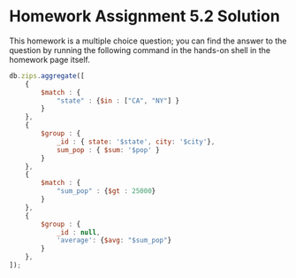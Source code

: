 # Homework Assignment 5.2 Solution

This homework is a multiple choice question; you can find the answer to the question by running the following command in the hands-on shell in the homework page itself.

```javascript
db.zips.aggregate([
	{
		$match : { 
			"state" : {$in : ["CA", "NY"] } 
		}
	},
	{
		$group : {
			_id : { state: '$state', city: '$city'}, 
			sum_pop : { $sum: '$pop' }
		}
	},
	{ 
		$match : { 
			"sum_pop" : {$gt : 25000}
		} 
	},
	{
		$group : {
			_id : null,
			'average': {$avg: "$sum_pop"}
		}
	},
]);
```
